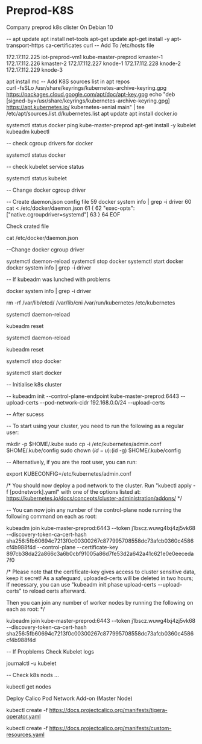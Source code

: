 # Preprod-K8S
Company preprod k8s clister On Debian 10

-- 
  apt update 
  apt install net-tools
  apt-get update
  apt-get install -y apt-transport-https ca-certificates curl
--  Add To /etc/hosts file 

172.17.112.225	iot-preprod-vm1	kube-master-preprod	kmaster-1
172.17.112.226	kmaster-2
172.17.112.227	knode-1
172.17.112.228	knode-2
172.17.112.229	knode-3

  apt install mc
  --  Add K8S sources list in apt repos  
 curl -fsSLo /usr/share/keyrings/kubernetes-archive-keyring.gpg https://packages.cloud.google.com/apt/doc/apt-key.gpg
 echo "deb [signed-by=/usr/share/keyrings/kubernetes-archive-keyring.gpg] https://apt.kubernetes.io/ kubernetes-xenial main" |   tee /etc/apt/sources.list.d/kubernetes.list
  apt update
  apt install docker.io

 systemctl  status docker
 ping kube-master-preprod
 apt-get install -y kubelet kubeadm kubectl

-- check cgroup drivers for docker
 
 systemctl status docker
 
-- check kubelet service status

 systemctl status kubelet
 
 -- Change docker cgroup driver
 
 -- Create daemon.json config file
   59  docker system info | grep -i driver
   60  cat <<EOF > /etc/docker/daemon.json
   61  {
   62    "exec-opts": ["native.cgroupdriver=systemd"]
   63  }
   64  EOF
  
 Check crated file
  
  cat /etc/docker/daemon.json 
  
 --Change docker cgroup driver
  
 systemctl daemon-reload
 systemctl stop docker
 systemctl start docker
 docker system info | grep -i driver
  
  
 -- If kubeadm was lunched with problems

 docker system info | grep -i driver
  
 rm -rf /var/lib/etcd/ /var/lib/cni /var/run/kubernetes /etc/kubernetes
  
systemctl daemon-reload
  
kubeadm reset
  
systemctl daemon-reload
  
kubeadm reset
  
systemctl stop docker
  
systemctl start docker

  
  -- Initialise k8s cluster
  
  
-- kubeadm init --control-plane-endpoint kube-master-preprod:6443 --upload-certs --pod-network-cidr 192.168.0.0/24 --upload-certs
  
 -- After sucess 
  
 --  To start using your cluster, you need to run the following as a regular user:

  mkdir -p $HOME/.kube
  sudo cp -i /etc/kubernetes/admin.conf $HOME/.kube/config
  sudo chown $(id -u):$(id -g) $HOME/.kube/config

-- Alternatively, if you are the root user, you can run:

  export KUBECONFIG=/etc/kubernetes/admin.conf

/* You should now deploy a pod network to the cluster.
Run "kubectl apply -f [podnetwork].yaml" with one of the options listed at:
  https://kubernetes.io/docs/concepts/cluster-administration/addons/   */

--  You can now join any number of the control-plane node running the following command on each as root:

  kubeadm join kube-master-preprod:6443 --token j1bscz.wuwg4lxj4zj5vk68 --discovery-token-ca-cert-hash sha256:5fb60694c7213f0c00300267c877995708558dc73afcb0360c4586cf4b988f4d --control-plane --certificate-key 897cb38da22a866c3a6b0cbf91005a86d7fe53d2a642a41c621e0e0eeceda7f0 

/* Please note that the certificate-key gives access to cluster sensitive data, keep it secret!
As a safeguard, uploaded-certs will be deleted in two hours; If necessary, you can use
"kubeadm init phase upload-certs --upload-certs" to reload certs afterward.

Then you can join any number of worker nodes by running the following on each as root:   */

kubeadm join kube-master-preprod:6443 --token j1bscz.wuwg4lxj4zj5vk68 --discovery-token-ca-cert-hash sha256:5fb60694c7213f0c00300267c877995708558dc73afcb0360c4586cf4b988f4d 

  
  -- If Propblems Check Kubelet logs
  
   journalctl -u kubelet
  
  -- Check k8s nods ... 
  
   kubectl get nodes  
  
  Deploy Calico Pod Network Add-on (Master Node)
  
  kubectl create -f https://docs.projectcalico.org/manifests/tigera-operator.yaml
  
 kubectl create -f https://docs.projectcalico.org/manifests/custom-resources.yaml

  
  
  
 
